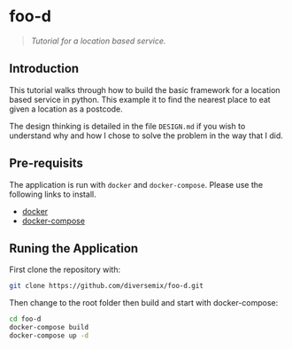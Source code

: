 # foo-d
> _Tutorial for a location based service._

## Introduction
This tutorial walks through how to build the basic framework for a location based service in python. This example it to find the nearest place to eat given a location as a postcode.

The design thinking is detailed in the file `DESIGN.md` if you wish to understand why and how I chose to solve the problem in the way that I did.

## Pre-requisits
The application is run with `docker` and `docker-compose`. Please use the following links to install.

 * [docker][1]
 * [docker-compose][2]

## Runing the Application
First clone the repository with:
 ```bash
 git clone https://github.com/diversemix/foo-d.git
 ```

Then change to the root folder then build and start with docker-compose:
 ```bash
 cd foo-d
 docker-compose build
 docker-compose up -d
 ```


[1]:  <https://docs.docker.com/engine/installation/> "Blah"
[2]: https://docs.docker.com/compose/install/
